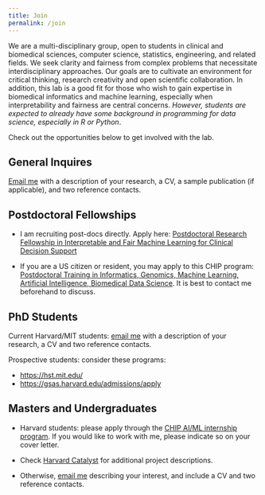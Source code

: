 ```yaml
---
title: Join
permalink: /join
---
```


[email]:<mailto:{{ site.email | encode_email }}>

We are a multi-disciplinary group, open to students in clinical and biomedical sciences, computer science, statistics, engineering, and related fields. 
We seek clarity and fairness from complex problems that necessitate interdisciplinary approaches. 
Our goals are to cultivate an environment for critical thinking, research creativity and open scientific collaboration. 
In addition, this lab is a good fit for those who wish to gain expertise in biomedical informatics and machine learning, especially when interpretability and fairness are central concerns. 
*However, students are expected to already have some background in programming for data science, especially in R or Python*. 

Check out the opportunities below to get involved with the lab. 

## General Inquires

[Email me][email] with a description of your research, a CV, a sample publication (if applicable), and two reference contacts.

## Postdoctoral Fellowships

- I am recruiting post-docs directly. Apply here: [Postdoctoral Research Fellowship in Interpretable and Fair Machine Learning for Clinical Decision Support](postdoctoral_fellow)

- If you are a US citizen or resident, you may apply to this CHIP program: [Postdoctoral Training in Informatics, Genomics, Machine Learning, Artificial Intelligence, Biomedical Data Science](http://www.chip.org/training/postdoctoral-training-informatics-genomics-machine-learning-artificial-intelligence). It is best to contact me beforehand to discuss. 


## PhD Students

Current Harvard/MIT students: [email me][email] with a description of your research, a CV and two reference contacts.

Prospective students: consider these programs:

- <https://hst.mit.edu/>
- <https://gsas.harvard.edu/admissions/apply>


## Masters and Undergraduates

- Harvard students: please apply through the [CHIP AI/ML internship program](http://www.chip.org/internship/chip-ai-internship).
If you would like to work with me, please indicate so on your cover letter.

- Check [Harvard Catalyst](https://connects.catalyst.harvard.edu/Profiles/display/Person/200560) for additional project descriptions. 

- Otherwise, [email me][email] describing your interest, and include a CV and two reference contacts.


